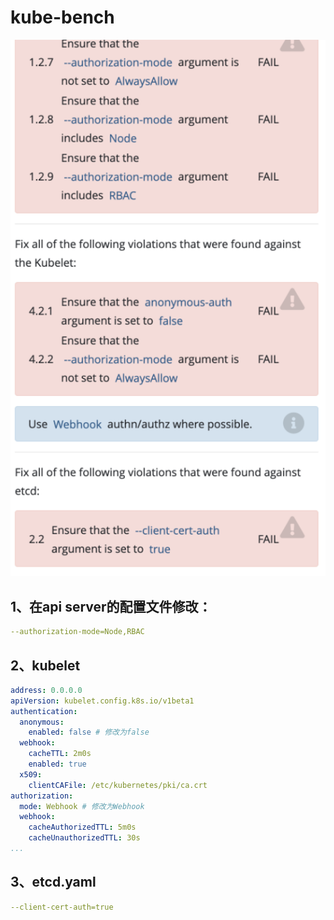 # kube-bench

![10](../images/10.png)

## 1、在api server的配置文件修改：

```yaml
--authorization-mode=Node,RBAC
```

## 2、kubelet
```yaml
address: 0.0.0.0
apiVersion: kubelet.config.k8s.io/v1beta1
authentication:
  anonymous:
    enabled: false # 修改为false
  webhook:
    cacheTTL: 2m0s
    enabled: true
  x509:
    clientCAFile: /etc/kubernetes/pki/ca.crt
authorization:
  mode: Webhook # 修改为Webhook
  webhook:
    cacheAuthorizedTTL: 5m0s
    cacheUnauthorizedTTL: 30s
...
```

## 3、etcd.yaml
```yaml
--client-cert-auth=true
```